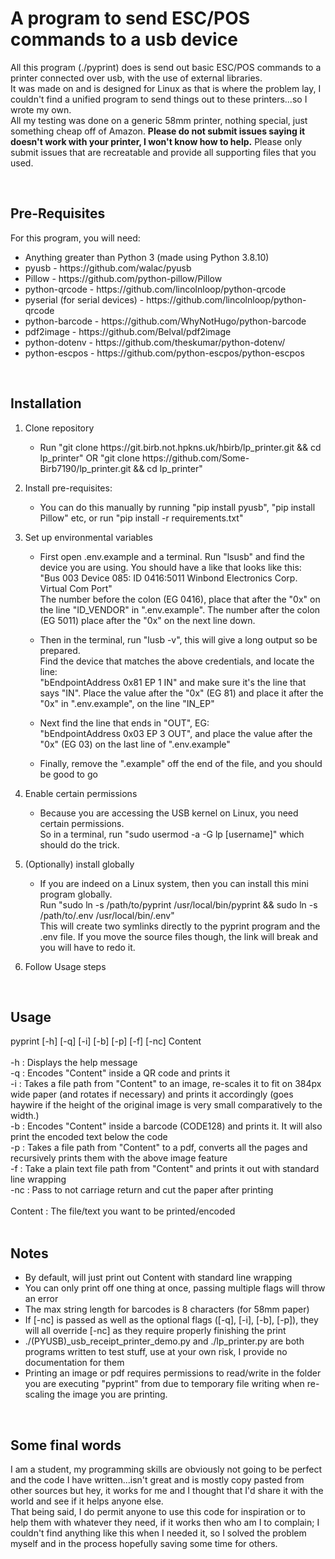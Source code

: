 <h1>A program to send ESC/POS commands to a usb device</h1>
<p>All this program (./pyprint) does is send out basic ESC/POS commands to a printer connected over usb, with the use of external libraries.<br>
It was made on and is designed for Linux as that is where the problem lay, I couldn't find a unified program to send things out to these printers...so I wrote my own.<br>
All my testing was done on a generic 58mm printer, nothing special, just something cheap off of Amazon. <b>Please do not submit issues saying it doesn't work with your printer, I won't know how to help.</b> Please only submit issues that are recreatable and provide all supporting files that you used.</p><br>

<h2>Pre-Requisites</h2>
<p>For this program, you will need:</p>
<ul>
    <li>Anything greater than Python 3 (made using Python 3.8.10)
    <li>pyusb - <a>https://github.com/walac/pyusb</a></li>
    <li>Pillow - <a>https://github.com/python-pillow/Pillow</a></li>
    <li>python-qrcode - <a>https://github.com/lincolnloop/python-qrcode</a></li>
    <li>pyserial (for serial devices) - <a>https://github.com/lincolnloop/python-qrcode</a></li>
    <li>python-barcode - <a>https://github.com/WhyNotHugo/python-barcode</a></li>
    <li>pdf2image - <a>https://github.com/Belval/pdf2image</a></li>
    <li>python-dotenv - <a>https://github.com/theskumar/python-dotenv/</a></li>
    <li>python-escpos - <a>https://github.com/python-escpos/python-escpos</a></li>
</ul><br>

<h2>Installation</h2>
<ol>
    <li>Clone repository</li>
    <ul>
        <li><p>Run "git clone https://git.birb.not.hpkns.uk/hbirb/lp_printer.git && cd lp_printer" OR "git clone https://github.com/Some-Birb7190/lp_printer.git && cd lp_printer"</p></li>
    </ul>
    <li>Install pre-requisites:</li>
    <ul>
        <li><p>You can do this manually by running "pip install pyusb", "pip install Pillow" etc, or run "pip install -r requirements.txt"</p></li>
    </ul>
    <li>Set up environmental variables</li>
    <ul>
        <li><p>First open .env.example and a terminal. Run "lsusb" and find the device you are using. You should have a like that looks like this:<br>
        "Bus 003 Device 085: ID 0416:5011 Winbond Electronics Corp. Virtual Com Port"<br>
        The number before the colon (EG 0416), place that after the "0x" on the line "ID_VENDOR" in ".env.example". The number after the colon (EG 5011) place after the "0x" on the next line down.</p></li>
        <li><p>Then in the terminal, run "lusb -v", this will give a long output so be prepared.<br>
        Find the device that matches the above credentials, and locate the line:<br>
        "bEndpointAddress     0x81  EP 1 IN" and make sure it's the line that says "IN". Place the value after the "0x" (EG 81) and place it after the "0x" in ".env.example", on the line "IN_EP"</p></li>
        <li></p>Next find the line that ends in "OUT", EG:<br>
        "bEndpointAddress     0x03  EP 3 OUT", and place the value after the "0x" (EG 03) on the last line of ".env.example"</p></li>
        <li><p>Finally, remove the ".example" off the end of the file, and you should be good to go</p></li>
    </ul>
    <li>Enable certain permissions</li>
    <ul>
        <li><p>Because you are accessing the USB kernel on Linux, you need certain permissions.<br>
        So in a terminal, run "sudo usermod -a -G lp [username]" which should do the trick.</p></li>
    </ul>
    <li>(Optionally) install globally</li>
    <ul>
        <li><p>If you are indeed on a Linux system, then you can install this mini program globally.<br>
        Run "sudo ln -s /path/to/pyprint /usr/local/bin/pyprint && sudo ln -s /path/to/.env /usr/local/bin/.env"<br>
        This will create two symlinks directly to the pyprint program and the .env file. If you move the source files though, the link will break and you will have to redo it.</p></li>
    </ul>
    <li>Follow Usage steps</li>
</ol><br>


<h2>Usage</h2>
pyprint [-h] [-q] [-i] [-b] [-p] [-f] [-nc] Content<br>
<br>
-h  : Displays the help message<br>
-q  : Encodes "Content" inside a QR code and prints it<br>
-i  : Takes a file path from "Content" to an image, re-scales it to fit on 384px wide paper (and rotates if necessary) and prints it accordingly (goes haywire if the height of the original image is very small comparatively to the width.)<br>
-b  : Encodes "Content" inside a barcode (CODE128) and prints it. It will also print the encoded text below the code<br>
-p  : Takes a file path from "Content" to a pdf, converts all the pages and recursively prints them with the above image feature<br>
-f  : Take a plain text file path from "Content" and prints it out with standard line wrapping<br>
-nc : Pass to not carriage return and cut the paper after printing<br>
<br>
Content : The file/text you want to be printed/encoded<br>
<br>

<h2>Notes</h2>
<ul>
    <li>By default, will just print out Content with standard line wrapping</li>
    <li>You can only print off one thing at once, passing multiple flags will throw an error</li>
    <li>The max string length for barcodes is 8 characters (for 58mm paper)</li>
    <li>If [-nc] is passed as well as the optional flags ([-q], [-i], [-b], [-p]), they will all override [-nc] as they require properly finishing the print</li>
    <li>./(PYUSB)_usb_receipt_printer_demo.py and ./lp_printer.py are both programs written to test stuff, use at your own risk, I provide no documentation for them</li>
    <li>Printing an image or pdf requires permissions to read/write in the folder you are executing "pyprint" from due to temporary file writing when re-scaling the image you are printing.</li>
</ul><br>

<h2>Some final words</h2>
<p>I am a student, my programming skills are obviously not going to be perfect and the code I have written...isn't great and is mostly copy pasted from other sources but hey, it works for me and I thought that I'd share it with the world and see if it helps anyone else.<br>
That being said, I do permit anyone to use this code for inspiration or to help them with whatever they need, if it works then who am I to complain; I couldn't find anything like this when I needed it, so I solved the problem myself and in the process hopefully saving some time for others.</p>  
